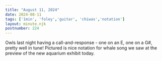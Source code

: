 ```yaml
---
title: "August 11, 2024"
date: 2024-08-11
tags: ['1min', 'foley','guitar', 'chiwas','notation']
layout: minute.njk
postnumber: 224
---	
```


Owls last night having a call-and-response - one on an E, one on a G#, pretty well in tune! Pictured is nice notation for whale song we saw at the preview of the new aquarium exhibit today. 